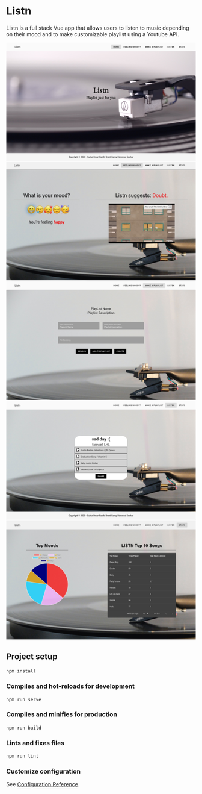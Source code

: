 # Listn

Listn is a full stack Vue app that allows users to listen to music depending on their mood and to make customizable playlist using a Youtube API.

![Home](/public/1.jpeg)
![Mood](/public/2.jpeg)
![Make a playlist](/public/3.jpeg)
![Playlist](/public/4.jpeg)
![Stats](/public/5.jpeg)
## Project setup
```
npm install
```

### Compiles and hot-reloads for development
```
npm run serve
```

### Compiles and minifies for production
```
npm run build
```

### Lints and fixes files
```
npm run lint
```

### Customize configuration
See [Configuration Reference](https://cli.vuejs.org/config/).
